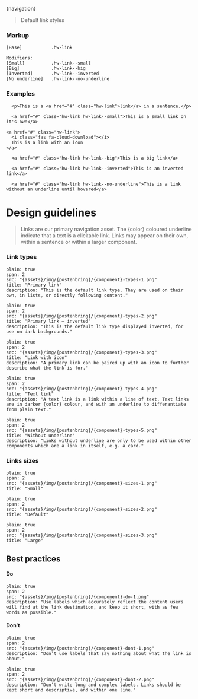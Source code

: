 {navigation}






> Default link styles



### Markup
```code
[Base]           .hw-link

Modifiers:
[Small]          .hw-link--small
[Big]            .hw-link--big
[Inverted]       .hw-link--inverted
[No underline]   .hw-link--no-underline
```


### Examples

```html|span-6,plain,light
  <p>This is a <a href="#" class="hw-link">link</a> in a sentence.</p>
```

```html|span-6,plain,light
  <a href="#" class="hw-link hw-link--small">This is a small link on it's own</a>
```


```html|span-6,plain,light
<a href="#" class="hw-link">
  <i class="fas fa-cloud-download"></i>
  This is a link with an icon
</a>
```


```html|span-6,plain,light
  <a href="#" class="hw-link hw-link--big">This is a big link</a>
```

```html|span-6,plain,dark
  <a href="#" class="hw-link hw-link--inverted">This is an inverted link</a>
```

```html|span-6,plain,light
  <a href="#" class="hw-link hw-link--no-underline">This is a link without an underline until hovered</a>
```





# Design guidelines

> Links are our primary navigation asset. The {color} coloured underline indicate that a text is a clickable link. Links may appear on their own, within a sentence or within a larger component.




### Link types
```image
plain: true
span: 2
src: "{assets}/img/{postenbring}/{component}-types-1.png"
title: "Primary link"
description: "This is the default link type. They are used on their own, in lists, or directly following content."
```
```image
plain: true
span: 2
src: "{assets}/img/{postenbring}/{component}-types-2.png"
title: "Primary link – inverted"
description: "This is the default link type displayed inverted, for use on dark backgrounds."
```
```image
plain: true
span: 2
src: "{assets}/img/{postenbring}/{component}-types-3.png"
title: "Link with icon"
description: "A primary link can be paired up with an icon to further describe what the link is for."
```
```image
plain: true
span: 2
src: "{assets}/img/{postenbring}/{component}-types-4.png"
title: "Text link"
description: "A text link is a link within a line of text. Text links are in darker {color} colour, and with an underline to differantiate from plain text."
```
```image
plain: true
span: 2
src: "{assets}/img/{postenbring}/{component}-types-5.png"
title: "Without underline"
description: "Links without underline are only to be used within other components which are a link in itself, e.g. a card."
```


### Links sizes
```image
plain: true
span: 2
src: "{assets}/img/{postenbring}/{component}-sizes-1.png"
title: "Small"
```
```image
plain: true
span: 2
src: "{assets}/img/{postenbring}/{component}-sizes-2.png"
title: "Default"
```
```image
plain: true
span: 2
src: "{assets}/img/{postenbring}/{component}-sizes-3.png"
title: "Large"
```



## Best practices

#### Do

```image
plain: true
span: 2
src: "{assets}/img/{postenbring}/{component}-do-1.png"
description: "Use labels which accurately reflect the content users will find at the link destination, and keep it short, with as few words as possible."
```

#### Don't
  
```image
plain: true
span: 2
src: "{assets}/img/{postenbring}/{component}-dont-1.png"
description: "Don’t use labels that say nothing about what the link is about."
```
```image
plain: true
span: 2
src: "{assets}/img/{postenbring}/{component}-dont-2.png"
description: "Don’t write long and complex labels. Links should be kept short and descriptive, and within one line."
```